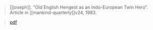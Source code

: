 > [[joseph]]. "Old English Hengest as an Indo-European Twin Hero". Article in [[mankind-quarterly]]v24, 1983.

> [pdf](a/joseph1983.pdf)